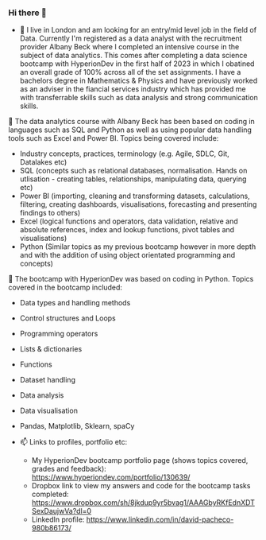 ### Hi there 👋

- 🔭 I live in London and am looking for an entry/mid level job in the field of Data. Currently I'm registered as a data analyst with the recruitment provider Albany Beck where I completed an intensive course in the subject of data analytics. This comes after completing a data science bootcamp with HyperionDev in the first half of 2023 in which I obatined an overall grade of 100% across all of the set assignments. I have a bachelors degree in Mathematics & Physics and have previously worked as an adviser in the fiancial services industry which has provided me with transferrable skills such as data analysis and strong communication skills.

🌱 The data analytics course with Albany Beck has been based on coding in languages such as SQL and Python as well as using popular data handling tools such as Excel and Power BI. Topics being covered include:
  - Industry concepts, practices, terminology (e.g. Agile, SDLC, Git, Datalakes etc)
  - SQL (concepts such as relational databases, normalisation. Hands on utlisation - creating tables, relationships, manipulating data, querying etc)
  - Power BI (importing, cleaning and transforming datasets, calculations, filtering, creating dashboards, visualisations, forecasting and presenting findings to others)
  - Excel (logical functions and operators, data validation, relative and absolute references, index and lookup functions, pivot tables and visualisations)
  - Python (Similar topics as my previous bootcamp however in more depth and with the addition of using object orientated programming and concepts)

🌱 The bootcamp with HyperionDev was based on coding in Python. Topics covered in the bootcamp included:
  - Data types and handling methods
  - Control structures and Loops
  - Programming operators
  - Lists & dictionaries
  - Functions
  - Dataset handling
  - Data analysis
  - Data visualisation
  - Pandas, Matplotlib, Sklearn, spaCy
    
- 📫 Links to profiles, portfolio etc:
  - My HyperionDev bootcamp portfolio page (shows topics covered, grades and feedback): <https://www.hyperiondev.com/portfolio/130639/>
  - Dropbox link to view my answers and code for the bootcamp tasks completed: <https://www.dropbox.com/sh/8jkdup9yr5bvag1/AAAGbyRKfEdnXDTSexDaujwVa?dl=0>
  - LinkedIn profile: <https://www.linkedin.com/in/david-pacheco-980b86173/>

<!--
**davidip86/davidip86** is a ✨ _special_ ✨ repository because its `README.md` (this file) appears on your GitHub profile.

Here are some ideas to get you started:

- 🔭 I’m currently working on ...
- 🌱 I’m currently learning ...
- 👯 I’m looking to collaborate on ...
- 🤔 I’m looking for help with ...
- 💬 Ask me about ...
- 📫 How to reach me: ...
- 😄 Pronouns: ...
- ⚡ Fun fact: ...
-->

